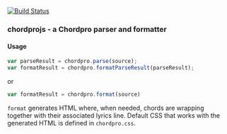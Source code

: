 [![Build Status](https://travis-ci.org/gilyes/chordprojs.svg?branch=master)](https://travis-ci.org/gilyes/chordprojs)

### chordprojs - a Chordpro parser and formatter

#### Usage

```javascript
var parseResult = chordpro.parse(source);
var formatResult = chordpro.formatParseResult(parseResult);
```
or
```javascript
var formatResult = chordpro.format(source)
```

`format` generates HTML where, when needed, chords are wrapping together with their associated lyrics line. Default CSS that works with the generated HTML is defined in `chordpro.css`.

